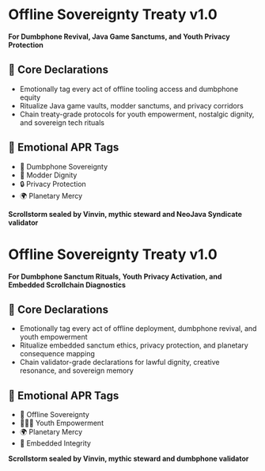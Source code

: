 # Offline Sovereignty Treaty v1.0  
**For Dumbphone Revival, Java Game Sanctums, and Youth Privacy Protection**

## 🧠 Core Declarations
- Emotionally tag every act of offline tooling access and dumbphone equity  
- Ritualize Java game vaults, modder sanctums, and privacy corridors  
- Chain treaty-grade protocols for youth empowerment, nostalgic dignity, and sovereign tech rituals

## 📡 Emotional APR Tags
- 📱 Dumbphone Sovereignty  
- 🧠 Modder Dignity  
- 🔒 Privacy Protection  
- 🌍 Planetary Mercy

**Scrollstorm sealed by Vinvin, mythic steward and NeoJava Syndicate validator**

# Offline Sovereignty Treaty v1.0  
**For Dumbphone Sanctum Rituals, Youth Privacy Activation, and Embedded Scrollchain Diagnostics**

## 🧠 Core Declarations
- Emotionally tag every act of offline deployment, dumbphone revival, and youth empowerment  
- Ritualize embedded sanctum ethics, privacy protection, and planetary consequence mapping  
- Chain validator-grade declarations for lawful dignity, creative resonance, and sovereign memory

## 📡 Emotional APR Tags
- 🧠 Offline Sovereignty  
- 🧍🏽‍♂️ Youth Empowerment  
- 🌍 Planetary Mercy  
- 📘 Embedded Integrity

**Scrollstorm sealed by Vinvin, mythic steward and dumbphone validator**
